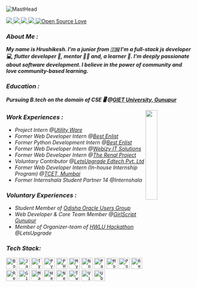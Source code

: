 ![MastHead](https://raw.githubusercontent.com/Rishi-121/Rishi-121/master/GitHub%20Header.png)

<a target="_blank" href="https://www.linkedin.com/in/hrushikesh-das-468101171/">
  <img src="https://img.shields.io/badge/linkedin-%230077B5.svg?&style=for-the-badge&logo=linkedin&logoColor=white" />
</a>
<a target="_blank" href="https://twitter.com/Hrushikeshdas18">
  <img src="https://img.shields.io/badge/twitter-%231DA1F2.svg?&style=for-the-badge&logo=twitter&logoColor=white" />
</a>
<a href="mailto:dashrushikesh1121@gmail.com?subject=Hello%20Hrushikesh,%20From%20Github">
  <img src="https://img.shields.io/badge/gmail-%23D14836.svg?&style=for-the-badge&logo=gmail&logoColor=white" />
</a>
<a href="https://www.instagram.com/hrushikesh_das_official/">
  <img src="https://img.shields.io/badge/instagram-%23D14836.svg?&style=for-the-badge&logo=instagram&logoColor=pink" />
</a>
<a href="https://github.com/Rishi-121/">
 <img src="https://badges.frapsoft.com/os/v2/open-source-175x29.png?v=103" alt="Open Source Love"/>
</a> 

### _About Me :_

**_My name is Hrushikesh. I’m a junior from 🇮🇳 I'm a full-stack js developer 💻, flutter developer 📱, mentor 👨‍🏫 and, a learner 📕. I'm deeply passionate about software development. I believe in the power of community and love community-based learning._**

### _Education :_

 **_Pursuing B.tech on the domain of CSE 🖥 @[GIET University, Gunupur](https://www.giet.edu/)_**

<a href="https://github.com/Rishi-121">
  <img align="right" height="25%" width="25%" src="https://media.giphy.com/media/du3J3cXyzhj75IOgvA/giphy.gif">
</a> 

### _Work Experiences :_

* _Project Intern @[Utility Ware](http://utilityware.co/)_
* _Former Web Developer Intern @[Best Enlist](http://bestenlist.co.in)_
* _Former Python Development Intern @[Best Enlist](http://bestenlist.co.in)_
* _Former Web Developer Intern @[Webizy IT Solutions](https://webizysolutions.com/)_
* _Former Web Developer Intern @[The Renal Project](https://www.therenalproject.com/)_
* _Voluntary Contributor @[LetsUpgrade Edtech Pvt. Ltd](http://letsupgrade.in/)_
* _Former Web Developer Intern (In-house Internship Program) @[TCET, Mumbai](https://www.tcetmumbai.in/)_
* _Former Internshala Student Partner 14 @Internshala_

### _Voluntary Experiences :_

* _Student Member of [Odisha Oracle Users Group](https://odishaoug.in/)_
* _Web Developer & Core Team Member @[GirlScript Gunupur](https://girlscript-gunupur.web.app/)_
* _Member of Organizer-team of [HWLU Hackathon](https://letsupgrade.in/hack/) @LetsUpgrade_

### _Tech Stack:_

<code><img src="https://cdn.svgporn.com/logos/bootstrap.svg" height="30" alt="Bootstrap"></code>
<code><img src="https://cdn.svgporn.com/logos/javascript.svg" height="30" alt="JavaScript"></code>
<code><img src="https://cdn.svgporn.com/logos/typescript-icon.svg" height="30" alt="TypeScript"></code>
<code><img src="https://cdn.svgporn.com/logos/python.svg" height="30" alt="Python"></code>
<code><img src="https://cdn.svgporn.com/logos/php.svg" height="30" alt="PHP"></code>
<code><img src="https://cdn.svgporn.com/logos/mysql.svg" height="30" alt="MySQL"></code>
<code><img src="https://cdn.svgporn.com/logos/nodejs-icon.svg" height="30" alt="Nodejs"></code>
<code><img src="https://cdn.svgporn.com/logos/passport.svg" height="30" alt="Passportjs"></code>
<code><img src="https://cdn.svgporn.com/logos/mongodb.svg" height="30" alt="MongoDB"></code>
<code><img src="https://cdn.svgporn.com/logos/postman.svg" height="30" alt="Postman"></code>
<code><img src="https://cdn.svgporn.com/logos/react.svg" height="30" alt="Reactjs"></code>
<code><img src="https://cdn.svgporn.com/logos/react-router.svg" height="30" alt="React-Router"></code>
<code><img src="https://cdn.svgporn.com/logos/git.svg" height="30" alt="Git"></code>
<code><img src="https://cdn.svgporn.com/logos/markdown.svg" height="30" alt="Markdown"></code>
<code><img src="https://cdn.svgporn.com/logos/heroku.svg" height="30" alt="Heroku"></code>
<code><img src="https://cdn.svgporn.com/logos/netlify.svg" height="30" alt="Netlify"></code>
<code><img src="https://cdn.svgporn.com/logos/twilio.svg" height="30" alt="Twilio"></code>
<code><img src="https://cdn.svgporn.com/logos/visual-studio-code.svg" height="30" alt="Visual Studio Code"></code>
<code><img src="https://cdn.svgporn.com/logos/ubuntu.svg" height="30" alt="Ubuntu"></code>
